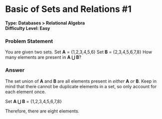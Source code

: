 # Basic of Sets and Relations #1
**Type: Databases > Relational Algebra**  
**Difficulty Level: Easy**

### Problem Statement
You are given two sets.
Set **A** = {1,2,3,4,5,6}
Set **B** = {2,3,4,5,6,7,8}
How many elements are present in **A ⋃ B**?

### Answer
The set union of **A** and **B** are all elements present in _either_ **A** _or_ **B**. Keep in mind that there cannot be duplicate elements in a set, so only account for each element once.

Set **A ⋃ B** = {1,2,3,4,5,6,7,8}

Therefore, there are eight elements.

